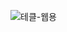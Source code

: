 
![테클-웹용](https://user-images.githubusercontent.com/51395335/198231976-5ab4e8fb-0a64-4a0f-b0e8-3890ac33354d.jpg)
